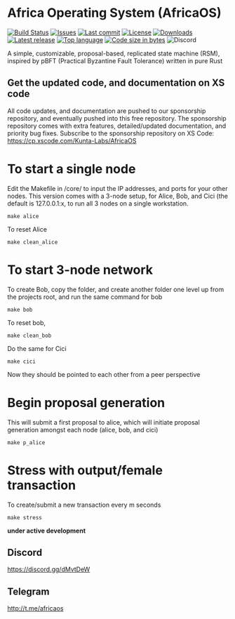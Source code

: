 # Africa Operating System (AfricaOS)
[![Build Status](https://travis-ci.org/kunta-labs/AfricaOS.svg?branch=master)](https://travis-ci.org/kunta-labs/AfricaOS)
[![Issues](https://img.shields.io/github/issues/kunta-labs/AfricaOS.svg)](https://github.com/kunta-labs/AfricaOS/issues)
[![Last commit](https://img.shields.io/github/last-commit/kunta-labs/AfricaOS.svg)](https://github.com/kunta-labs/AfricaOS/commits/master)
[![License](https://img.shields.io/badge/license-GPL-blue.svg)](https://github.com/kunta-labs/AfricaOS/blob/master/LICENSE)
[![Downloads](https://img.shields.io/github/downloads/kunta-labs/AfricaOS/total.svg)](https://github.com/kunta-labs/AfricaOS/releases)
[![Latest release](https://img.shields.io/github/v/release/kunta-labs/AfricaOS.svg)](https://github.com/kunta-labs/AfricaOS/releases)
[![Top language](https://img.shields.io/github/languages/top/kunta-labs/AfricaOS.svg)](https://github.com/kunta-labs/AfricaOS)
[![Code size in bytes](https://img.shields.io/github/languages/code-size/kunta-labs/AfricaOS.svg)](https://github.com/kunta-labs/AfricaOS)
![Discord](https://img.shields.io/discord/430502296699404308)

A simple, customizable, proposal-based, replicated state machine (RSM), inspired by pBFT (Practical Byzantine Fault Tolerance) written in pure Rust

## Get the updated code, and documentation on XS code
All code updates, and documentation are pushed to our sponsorship repository, and eventually pushed into this free repository. The sponsorship repository comes with extra features, detailed/updated documentation, and priority bug fixes. Subscribe to the sponsorship repository on XS Code:
https://cp.xscode.com/Kunta-Labs/AfricaOS

# To start a single node
Edit the Makefile in /core/ to input the IP addresses, and ports for your other nodes. This version comes with a 3-node setup, for Alice, Bob, and Cici (the default is 127.0.0.1:x, to run all 3 nodes on a single workstation.
```
make alice
```

To reset Alice
```
make clean_alice
```

# To start 3-node network
To create Bob, copy the folder, and create another folder one level up from the projects root, and run the same command for bob
```
make bob
```

To reset bob,
```
make clean_bob
```

Do the same for Cici
```
make cici
```

Now they should be pointed to each other from a peer perspective

# Begin proposal generation
This will submit a first proposal to alice, which will initiate proposal generation amongst each node (alice, bob, and cici)
```
make p_alice
```

# Stress with output/female transaction
To create/submit a new transaction every m seconds
```
make stress
```

**under active development**

## Discord
https://discord.gg/dMvtDeW

## Telegram
http://t.me/africaos
